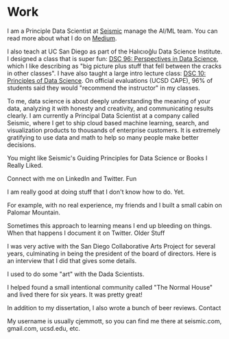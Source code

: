 # Work

I am a Principle Data Scientist at [Seismic](https://seismic.com/) manage the AI/ML team.  You can read more about what I do on [Medium](https://medium.com/seismic-data-science/data-science-at-seismic-b4469c7cb6b0).

I also teach at UC San Diego as part of the Halıcıoğlu Data Science Institute. I designed a class that is super fun: [DSC 96: Perspectives in Data Science](https://sites.google.com/view/dsc96), which I like describing as "big picture plus stuff that fell between the cracks in other classes".  I have also taught a large intro lecture class: [DSC 10: Principles of Data Science](https://sites.google.com/view/dsc10).  On official evaluations (UCSD CAPE), 96% of students said they would "recommend the instructor" in my classes.

To me, data science is about deeply understanding the meaning of your data, analyzing it with honesty and creativity, and communicating results clearly. I am currently a Principal Data Scientist at a company called Seismic, where I get to ship cloud based machine learning, search, and visualization products to thousands of enterprise customers. It is extremely gratifying to use data and math to help so many people make better decisions. 

You might like Seismic's Guiding Principles for Data Science or Books I Really Liked.

Connect with me on LinkedIn and Twitter.
Fun

I am really good at doing stuff that I don't know how to do. Yet.

For example, with no real experience, my friends and I built a small cabin on Palomar Mountain.

Sometimes this approach to learning means I end up bleeding on things.  When that happens I document it on Twitter.
Older Stuff

I was very active with the San Diego Collaborative Arts Project for several years, culminating in being the president of the board of directors.  Here is an interview that I did that gives some details.

I used to do some "art" with the Dada Scientists.

I helped found a small intentional community called "The Normal House" and lived there for six years.  It was pretty great!

In addition to my dissertation, I also wrote a bunch of beer reviews.
Contact

My username is usually cjemmott, so you can find me there at seismic.com, gmail.com, ucsd.edu, etc.
